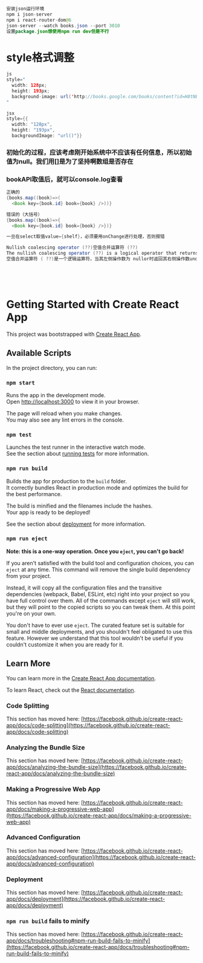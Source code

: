 ```java
安装json运行环境
npm i json-server
npm i react-router-dom@6
json-server --watch books.json --port 3010
设置package.json想使用npm run dev但是不行
```

# style格式调整
```java
js
style="
  width: 128px;
  height: 193px;
  background-image: url('http://books.google.com/books/content?id=H8tNBKmPO5UC&amp;printsec=frontcover&amp;img=1&amp;zoom=1&amp;edge=curl&amp;source=gbs_api');
"
```

```java
jsx
style={{
  width: "128px",
  height: "193px",
  backgroundImage: "url()"}}
```

### 初始化的过程，应该考虑刚开始系统中不应该有任何信息，所以初始值为null。我们用[]是为了坚持啊数组是否存在

### bookAPI取值后，就可以console.log查看

```java
正确的
{books.map((book)=>(
  <Book key={book.id} book={book} />))}

错误的（大括号）
{books.map((book)=>{
  <Book key={book.id} book={book} />})}
```

```java
一旦在select取值value={shelf}，必须要用onChange进行处理，否则报错
```
```java
Nullish coalescing operator (??)空值合并运算符 (??)
The nullish coalescing operator (??) is a logical operator that returns its right-hand side operand when its left-hand side operand is null or undefined, and otherwise returns its left-hand side operand.
空值合并运算符 ( ??)是一个逻辑运算符，当其左侧操作数为 nullor时返回其右侧操作数undefined，否则返回其左侧操作数。
```
```java
```
```java
```
```java
```
```java
```


# Getting Started with Create React App

This project was bootstrapped with [Create React App](https://github.com/facebook/create-react-app).

## Available Scripts

In the project directory, you can run:

### `npm start`

Runs the app in the development mode.\
Open [http://localhost:3000](http://localhost:3000) to view it in your browser.

The page will reload when you make changes.\
You may also see any lint errors in the console.

### `npm test`

Launches the test runner in the interactive watch mode.\
See the section about [running tests](https://facebook.github.io/create-react-app/docs/running-tests) for more information.

### `npm run build`

Builds the app for production to the `build` folder.\
It correctly bundles React in production mode and optimizes the build for the best performance.

The build is minified and the filenames include the hashes.\
Your app is ready to be deployed!

See the section about [deployment](https://facebook.github.io/create-react-app/docs/deployment) for more information.

### `npm run eject`

**Note: this is a one-way operation. Once you `eject`, you can't go back!**

If you aren't satisfied with the build tool and configuration choices, you can `eject` at any time. This command will remove the single build dependency from your project.

Instead, it will copy all the configuration files and the transitive dependencies (webpack, Babel, ESLint, etc) right into your project so you have full control over them. All of the commands except `eject` will still work, but they will point to the copied scripts so you can tweak them. At this point you're on your own.

You don't have to ever use `eject`. The curated feature set is suitable for small and middle deployments, and you shouldn't feel obligated to use this feature. However we understand that this tool wouldn't be useful if you couldn't customize it when you are ready for it.

## Learn More

You can learn more in the [Create React App documentation](https://facebook.github.io/create-react-app/docs/getting-started).

To learn React, check out the [React documentation](https://reactjs.org/).

### Code Splitting

This section has moved here: [https://facebook.github.io/create-react-app/docs/code-splitting](https://facebook.github.io/create-react-app/docs/code-splitting)

### Analyzing the Bundle Size

This section has moved here: [https://facebook.github.io/create-react-app/docs/analyzing-the-bundle-size](https://facebook.github.io/create-react-app/docs/analyzing-the-bundle-size)

### Making a Progressive Web App

This section has moved here: [https://facebook.github.io/create-react-app/docs/making-a-progressive-web-app](https://facebook.github.io/create-react-app/docs/making-a-progressive-web-app)

### Advanced Configuration

This section has moved here: [https://facebook.github.io/create-react-app/docs/advanced-configuration](https://facebook.github.io/create-react-app/docs/advanced-configuration)

### Deployment

This section has moved here: [https://facebook.github.io/create-react-app/docs/deployment](https://facebook.github.io/create-react-app/docs/deployment)

### `npm run build` fails to minify

This section has moved here: [https://facebook.github.io/create-react-app/docs/troubleshooting#npm-run-build-fails-to-minify](https://facebook.github.io/create-react-app/docs/troubleshooting#npm-run-build-fails-to-minify)
